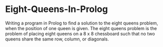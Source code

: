 # Eight-Queens-In-Prolog
Writing a program in Prolog to find a solution to the eight queens problem, when the position of one queen is given. The eight queens problem is the problem of placing eight queens on a 8 x 8 chessboard such that no two queens share the same row, column, or diagonals.
